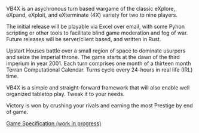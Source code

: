 VB4X is an asychronous turn based wargame of the classic eXplore, eXpand, eXploit, and eXterminate (4X) variety for two to nine players. 

The initial release will be playable via Excel over email, with some Pyhon scripting or other tools to facilitate blind game moderation and fog of war. Future releases will be server/client based, and written in Rust.

Upstart Houses battle over a small region of space to dominate usurpers and seize the imperial throne. The game starts at the dawn of the third imperium in year 2001. Each turn comprises one month of a thirteen month Terran Computational Calendar. Turns cycle every 24-hours in real life (IRL) time.

VB4X is a simple and straight-forward framework that will also enable well organized tabletop play. Tweak it to your needs.

Victory is won by crushing your rivals and earning the most Prestige by end of game.

[Game Specification (work in progress)](https://github.com/greenm01/vb4x/blob/main/docs/vb4x_specs.md)
